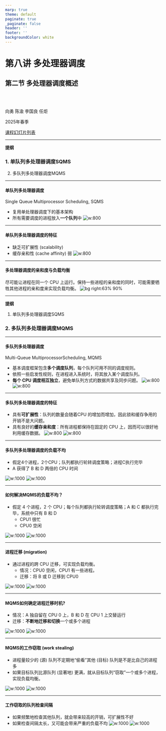 ```yaml
---
marp: true
theme: default
paginate: true
_paginate: false
header: ''
footer: ''
backgroundColor: white
---
```


<!-- theme: gaia -->
<!-- _class: lead -->

# 第八讲 多处理器调度
## 第二节 多处理器调度概述

<br>
<br>

向勇 陈渝 李国良 任炬 

2025年春季

[课程幻灯片列表](https://www.yuque.com/xyong-9fuoz/qczol5/glemuu?)

---

**提纲**

### 1. 单队列多处理器调度SQMS
2. 多队列多处理器调度MQMS

---

#### 单队列多处理器调度
Single Queue Multiprocessor Scheduling, SQMS
- 复用单处理器调度下的基本架构
- 所有需要调度的进程放入**一个队列**中
![w:800](figs/sqms.png) 


---

#### 单队列多处理器调度的特征
- 缺乏可扩展性 (scalability)
- 缓存亲和性 (cache affinity) 弱
![w:800](figs/sqms.png) 

---

#### 多处理器调度的亲和度与负载均衡
尽可能让进程在同一个 CPU 上运行。保持一些进程的亲和度的同时，可能需要牺牲其他进程的亲和度来实现负载均衡。
![bg right:63% 90%](figs/sqms-cache-affinity.png) 

---

**提纲**

1. 单队列多处理器调度SQMS
### 2. 多队列多处理器调度MQMS

---

#### 多队列多处理器调度
Multi-Queue MultiprocessorScheduling, MQMS
- 基本调度框架包含**多个调度队列**，每个队列可用不同的调度规则。
- 依照一些启发性规则，在进程进入系统时，将其放入某个调度队列。
- **每个 CPU 调度相互独立**，避免单队列方式的数据共享及同步问题。
![w:800](figs/multi-queue.png) 
![w:800](figs/mqms.png) 

---

#### 多队列多处理器调度的特征
- 具有**可扩展性**：队列的数量会随着CPU 的增加而增加，因此锁和缓存争用的开销不是大问题。
- 具有良好的**缓存亲和度**：所有进程都保持在固定的 CPU 上，因而可以很好地利用缓存数据。
![w:800](figs/multi-queue.png) 
![w:800](figs/mqms.png) 


---

#### 多队列多处理器调度的负载不均
-  假定4个进程，2个CPU；队列都执行轮转调度策略；进程C执行完毕
-  A 获得了 B 和 D 两倍的 CPU 时间

![w:1000](figs/mqms-problem-1.png) 
![w:1000](figs/mqms-problem-2.png) 


---

#### 如何解决MQMS的负载不均？

- 假定 4 个进程，2 个 CPU；每个队列都执行轮转调度策略；A 和 C 都执行完毕，系统中只有 B 和 D
  - CPU1 很忙
  - CPU0 空闲

![w:1000](figs/mqms-problem-3.png) 
![w:1000](figs/mqms-problem-4.png) 



---

#### 进程迁移 (migration)
- 通过进程的跨 CPU 迁移，可实现负载均衡。
  - 情况：CPU0 空闲，CPU1 有一些进程。
  - 迁移：将 B 或 D 迁移到 CPU0

![w:1000](figs/mqms-problem-3.png) 
![w:1000](figs/mqms-problem-4.png) 



---

#### MQMS如何确定进程迁移时机?

- 情况：A 独自留在 CPU 0 上，B 和 D 在 CPU 1 上交替运行
- 迁移：**不断地迁移和切换**一个或多个进程

![w:1000](figs/mqms-problem-5.png) 
![w:1000](figs/mqms-problem-6.png) 



---

#### MQMS的工作窃取 (work stealing)
- 进程量较少的 (源) 队列不定期地“偷看”其他 (目标) 队列是不是比自己的进程多
- 如果目标队列比源队列 (显著地) 更满，就从目标队列“窃取”一个或多个进程，实现负载均衡。


![w:1000](figs/mqms-problem-5.png) 
![w:1000](figs/mqms-problem-6.png) 

---

#### 工作窃取的队列检查间隔
- 如果频繁地检查其他队列，就会带来较高的开销，可扩展性不好
- 如果检查间隔太长，又可能会带来严重的负载不均
![w:1000](figs/mqms-problem-5.png) 
![w:1000](figs/mqms-problem-6.png) 